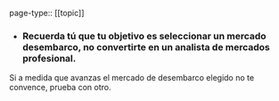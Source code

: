 page-type:: [[topic]]
- ### Recuerda tú que tu objetivo es seleccionar un mercado desembarco, no convertirte en un analista de mercados profesional.

Si a medida que avanzas el mercado de desembarco elegido no te convence, prueba con otro.


